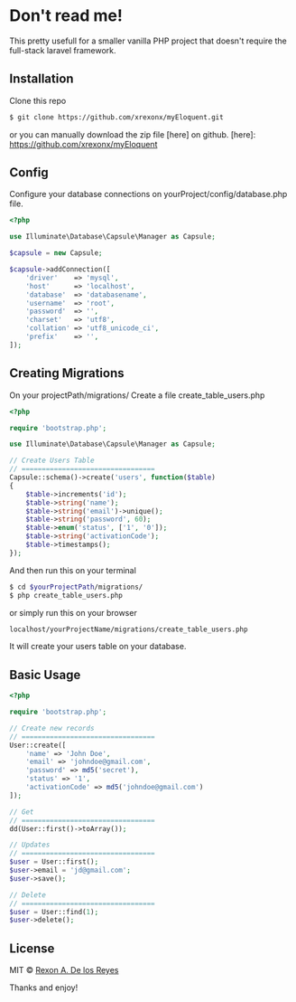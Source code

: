 # Don't read me!

This pretty usefull for a smaller vanilla PHP project that doesn't require the full-stack laravel framework.


## Installation

Clone this repo
```sh
$ git clone https://github.com/xrexonx/myEloquent.git
```
or you can manually download the zip file [here] on github. 
[here]: <https://github.com/xrexonx/myEloquent>

## Config
Configure your database connections on yourProject/config/database.php file.

```php
<?php

use Illuminate\Database\Capsule\Manager as Capsule;

$capsule = new Capsule;

$capsule->addConnection([
    'driver'    => 'mysql',
    'host'      => 'localhost',
    'database'  => 'databasename',
    'username'  => 'root',
    'password'  => '',
    'charset'   => 'utf8',
    'collation' => 'utf8_unicode_ci',
    'prefix'    => '',
]);

```
## Creating Migrations

On your projectPath/migrations/ Create a file create_table_users.php

```php
<?php

require 'bootstrap.php';

use Illuminate\Database\Capsule\Manager as Capsule;

// Create Users Table
// =================================
Capsule::schema()->create('users', function($table)
{
    $table->increments('id');
    $table->string('name');
    $table->string('email')->unique();
    $table->string('password', 60);
    $table->enum('status', ['1', '0']);
    $table->string('activationCode');
    $table->timestamps();
});

```
And then run this on your terminal
```sh
$ cd $yourProjectPath/migrations/
$ php create_table_users.php
```

or simply run this on your browser
```sh
localhost/yourProjectName/migrations/create_table_users.php
```
It will create your users table on your database.

## Basic Usage

```php
<?php

require 'bootstrap.php';

// Create new records
// =================================
User::create([
	'name' => 'John Doe',
	'email' => 'johndoe@gmail.com',
	'password' => md5('secret'),
	'status' => '1',
	'activationCode' => md5('johndoe@gmail.com')
]);

// Get 
// =================================
dd(User::first()->toArray());

// Updates
// =================================
$user = User::first();
$user->email = 'jd@gmail.com';
$user->save();

// Delete
// =================================
$user = User::find(1);
$user->delete();

```

## License
MIT © [Rexon A. De los Reyes](http://xrexonx.github.io)

Thanks and enjoy!
